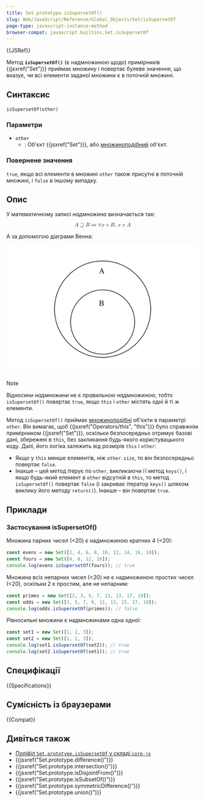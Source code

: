 ```yaml
---
title: Set.prototype.isSupersetOf()
slug: Web/JavaScript/Reference/Global_Objects/Set/isSupersetOf
page-type: javascript-instance-method
browser-compat: javascript.builtins.Set.isSupersetOf
---
```


{{JSRef}}

Метод **`isSupersetOf()`** (є надмножиною щодо) примірників {{jsxref("Set")}} приймає множину і повертає булеве значення, що вказує, чи всі елементи заданої множини є в поточній множині.

## Синтаксис

```js-nolint
isSupersetOf(other)
```

### Параметри

- `other`
  - : Об'єкт {{jsxref("Set")}}, або [множиноподібний](/uk/docs/Web/JavaScript/Reference/Global_Objects/Set#mnozhynopodibni-obiekty) об'єкт.

### Повернене значення

`true`, якщо всі елементи в множині `other` також присутні в поточній множині, і `false` в іншому випадку.

## Опис

У математичному записі _надмножина_ визначається так:

<!-- prettier-ignore-start -->
<math display="block">
  <semantics><mrow><mi>A</mi><mo>⊇</mo><mi>B</mi><mo stretchy="false">⇔</mo><mo>∀</mo><mi>x</mi><mo>∊</mo><mi>B</mi><mo>,</mo><mspace width="0.16666666666666666em"></mspace><mi>x</mi><mo>∊</mo><mi>A</mi></mrow><annotation encoding="TeX">A\supseteq B \Leftrightarrow \forall x\in B,\,x\in A</annotation></semantics>
</math>
<!-- prettier-ignore-end -->

А за допомогою діаграми Венна:

![Діаграма Венна з двома колами. A є надмножиною B, тому що B повністю міститься в A.](diagram.svg)

> [!NOTE]
> Відносини _надмножини_ не є _правильною надмножиною_, тобто `isSupersetOf()` повертає `true`, якщо `this` і `other` містять одні й ті ж елементи.

Метод `isSupersetOf()` приймає [множиноподібні](/uk/docs/Web/JavaScript/Reference/Global_Objects/Set#mnozhynopodibni-obiekty) об'єкти в параметрі `other`. Він вимагає, щоб {{jsxref("Operators/this", "this")}} було справжнім примірником {{jsxref("Set")}}, оскільки безпосередньо отримує базові дані, збережені в `this`, без закликання будь-якого користувацького коду. Далі, його логіка залежить від розмірів `this` і `other`:

- Якщо у `this` менше елементів, ніж `other.size`, то він безпосередньо повертає `false`.
- Інакше – цей метод ітерує по `other`, викликаючи її метод `keys()`, і якщо будь-який елемент в `other` відсутній в `this`, то метод `isSupersetOf()` повертає `false` (і закриває ітератор `keys()` шляхом виклику його методу `return()`). Інакше – він повертає `true`.

## Приклади

### Застосування isSupersetOf()

Множина парних чисел (<20) є надмножиною кратних 4 (<20):

```js
const evens = new Set([2, 4, 6, 8, 10, 12, 14, 16, 18]);
const fours = new Set([4, 8, 12, 16]);
console.log(evens.isSupersetOf(fours)); // true
```

Множина всіх непарних чисел (<20) не є надмножиною простих чисел (<20), оскільки 2 є простим, але не непарним:

```js
const primes = new Set([2, 3, 5, 7, 11, 13, 17, 19]);
const odds = new Set([3, 5, 7, 9, 11, 13, 15, 17, 19]);
console.log(odds.isSupersetOf(primes)); // false
```

Рівносильні множини є надмножинами одна одної:

```js
const set1 = new Set([1, 2, 3]);
const set2 = new Set([1, 2, 3]);
console.log(set1.isSupersetOf(set2)); // true
console.log(set2.isSupersetOf(set1)); // true
```

## Специфікації

{{Specifications}}

## Сумісність із браузерами

{{Compat}}

## Дивіться також

- [Поліфіл `Set.prototype.isSupersetOf` у складі `core-js`](https://github.com/zloirock/core-js#new-set-methods)
- {{jsxref("Set.prototype.difference()")}}
- {{jsxref("Set.prototype.intersection()")}}
- {{jsxref("Set.prototype.isDisjointFrom()")}}
- {{jsxref("Set.prototype.isSubsetOf()")}}
- {{jsxref("Set.prototype.symmetricDifference()")}}
- {{jsxref("Set.prototype.union()")}}
